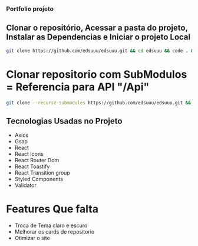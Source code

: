 ### Portfolio projeto

## Clonar o repositório, Acessar a pasta do projeto, Instalar as Dependencias e Iniciar o projeto Local

```bash
git clone https://github.com/edsuuu/edsuuu.git && cd edsuuu && code . && npm install && npm run dev
```
# Clonar repositorio com SubModulos = Referencia para API "/Api"

```bash
git clone --recurse-submodules https://github.com/edsuuu/edsuuu.git && cd edsuuu && code . && npm install && npm run dev
```


## Tecnologias Usadas no Projeto

- Axios
- Gsap
- React
- React Icons
- React Router Dom
- React Toastify
- React Transition group
- Styled Components
- Validator


# Features Que falta

- Troca de Tema claro e escuro
- Melhorar os cards de repositorio
- Otimizar o site

